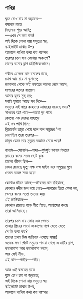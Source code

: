 ### পাখিরা
ঘুমে চোখ চায় না জড়াতে—  
বসন্তের রাতে  
বিছানায় শুয়ে আছি;  
—এখন সে কত রাত!  
অই দিকে শোনা যায় সমুদ্রের স্বর,  
স্কাইলাইট মাথার উপর  
আকাশে পাখিরা কথা কয় পরস্পর  
তারপর চলে যায় কোথায় আকাশে?  
তাদের ডানার ঘ্রাণ চারিদিকে ভাসে।  

শরীরে এসেছে স্বাদ বসন্তের রাতে,  
চোখ আর চায় না ঘুমাতে;  
জানালার থেকে অই নক্ষত্রের আলো নেমে আসে,  
সাগরের জলের বাতাসে  
আমার হৃদয় সুস্থ হয়;  
সবাই ঘুমায়ে আছে সব দিকে—  
সমুদ্রের এই ধারে কাহাদের নোঙরের হয়েছে সময়?  
সাগরের অই পারে—আরো দূর পারে  
কোনো এক মেরুর পাহাড়ে  
এই সব পাখি ছিল;  
ব্লিজার্ডের তাড়া খেয়ে দলে দলে সমুদ্রের 'পর  
নেমেছিল তারা তারপর—  
মানুষ যেমন তার মৃত্যুর অজ্ঞানে নেমে পড়ে!  

বাদামি—সোনালি—শাদা—ফুট্‌ফুট্ ডানার ভিতরে  
রবারের বলের মতন ছোট বুকে  
তাদের জীবন ছিল—  
যেমন রয়েছে মৃত্যু লক্ষ লক্ষ মাইল ধরে সমুদ্রের মুখে  
তেমন অতল সত্য হয়ে!  

কোথাও জীবন আছে—জীবনের স্বাদ রহিয়াছে,  
কোথাও নদীর জল রয়ে গেছে—সাগরের তিতা ফেনা নয়,  
খেলার বলের মতো তাদের হৃদয়  
এই জানিয়াছে—  
কোথাও রয়েছে পড়ে শীত পিছে, আশ্বাসের কাছে  
তারা আসিয়াছে।  

তারপর চলে যায় কোন্‌ এক ক্ষেতে  
তাহার প্রিয়ের সাথে আকাশের পথে যেতে যেতে  
সে কি কথা কয়?  
তাদের প্রথম ডিম জন্মিবার এসেছে সময়!  
অনেক লবণ ঘেঁটে সমুদ্রের পাওয়া গেছে এ মাটির ঘ্রাণ,  
ভালোবাসা আর ভালোবাসা সন্তান,  
আর সেই নীড়,  
এই স্বাদ—গভীর—গভীর।  

আজ এই বসন্তের রাতে  
ঘুমে চোখ চায় না জড়াতে;  
অই দিকে শোনা যায় সমুদ্রের স্বর  
স্কাইলাইট মাথার উপর,  
আকাশে পাখিরা কথা কয় পরস্পর।  